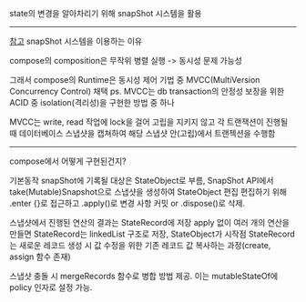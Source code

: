 state의 변경을 알아차리기 위해 snapShot 시스템을 활용

- - - 
[참고](https://medium.com/sungbinland/jetpack-compose-%EC%8A%A4%EB%83%85%EC%83%B7-%EC%8B%9C%EC%8A%A4%ED%85%9C-%EC%86%8C%EA%B0%9C-279b1f61d382)
snapShot 시스템을 이용하는 이유

compose의 composition은 무작위 병렬 실행 -> 동시성 문제 가능성

그래서 compose의 Runtime은 동시성 제어 기법 중 MVCC(MultiVersion Concurrency Control) 채택
ps. MVCC는 db transaction의 안정성 보장을 위한 ACID 중 isolation(격리성)을 구현한 방법 중 하나

MVCC는 write, read 작업에 lock을 걸어 고립을 지키지 않고 각 트랜잭션이 진행될 때 데이터베이스 스냅샷을 캡쳐하여 해당 스냅샷 안(고립)에서 트랜젝션을 수행함

- - -
compose에서 어떻게 구현된건지?

기본동작
snapShot에 기록될 대상은 StateObject로 부름,
SnapShot API에서 take(Mutable)Snapshot으로 스냅샷을 생성하여 StateObject 편집
편집하기 위해 .enter {}로 접근하고 .apply()로 변경 사항 커밋 or .dispose()로 삭제.

스냅샷에서 진행된 연산의 결과는 StateRecord에 저장
apply 없이 여러 개의 연산을 만들면 StateRecord는 linkedList 구조로 저장, StateObject가 시작점
StateRecord는 새로운 레코드 생성 시 값 수정을 위한 기존 레코드 값 복사하는 과정(create, assign 함수 존재)

스냅샷 충돌 시 mergeRecords 함수로 병합 방법 제공.
이는 mutableStateOf에 policy 인자로 설정 가능.

